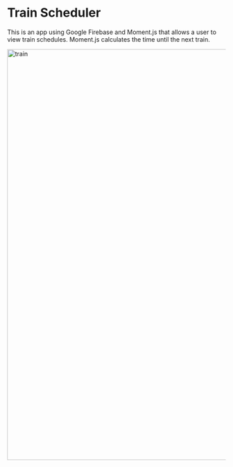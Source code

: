 # Train Scheduler
This is an app using Google Firebase and Moment.js that allows a user to view train schedules. Moment.js calculates the time until the next train.

<img width="946" alt="train" src="https://user-images.githubusercontent.com/1817873/34570809-db92c840-f13a-11e7-9e77-89d504a0acec.PNG">
